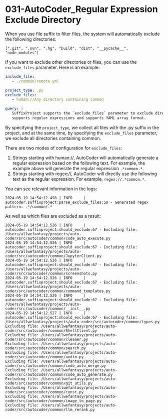 # 031-AutoCoder_Regular Expression Exclude Directory

When you use file suffix to filter files, the system will automatically exclude the following directories:

```
[".git", ".svn", ".hg", "build", "dist", "__pycache__", "node_modules"]
```

If you want to exclude other directories or files, you can use the `exclude_files` parameter. Here is an example:

```yaml
include_file: 
   - ./common/remote.yml

project_type: .py
exclude_files:      
   - human://Any directory containing common

query: |   
   SuffixProject supports the `exclude_files` parameter to exclude directories that do not need to be processed. The `exclude_files` parameter
   supports regular expressions and supports YAML array format.
```

By specifying the `project_type`, we collect all files with the .py suffix in the project, and at the same time, by specifying the `exclude_files` parameter, we exclude all directories containing common.

There are two modes of configuration for `exclude_files`:

1. Strings starting with human://, AutoCoder will automatically generate a regular expression based on the following text. For example, the example above will generate the regular expression `.*common.*`.
2. Strings starting with regex://, AutoCoder will directly use the following text as the regular expression. For example, `regex://.*common.*`.

You can see relevant information in the logs:

```
2024-05-19 14:54:12.498 | INFO     | autocoder.suffixproject:parse_exclude_files:58 - Generated regex pattern: .*/common/.*
```

As well as which files are excluded as a result:

```
2024-05-19 14:54:12.526 | INFO     | autocoder.suffixproject:should_exclude:67 - Excluding file: /Users/allwefantasy/projects/auto-coder/src/autocoder/common/code_auto_execute.py
2024-05-19 14:54:12.526 | INFO     | autocoder.suffixproject:should_exclude:67 - Excluding file: /Users/allwefantasy/projects/auto-coder/src/autocoder/common/JupyterClient.py
2024-05-19 14:54:12.526 | INFO     | autocoder.suffixproject:should_exclude:67 - Excluding file: /Users/allwefantasy/projects/auto-coder/src/autocoder/common/screenshots.py
2024-05-19 14:54:12.526 | INFO     | autocoder.suffixproject:should_exclude:67 - Excluding file: /Users/allwefantasy/projects/auto-coder/src/autocoder/common/command_templates.py
2024-05-19 14:54:12.526 | INFO     | autocoder.suffixproject:should_exclude:67 - Excluding file: /Users/allwefantasy/projects/auto-coder/src/autocoder/common/__init__.py
2024-05-19 14:54:12.527 | INFO     | autocoder.suffixproject:should_exclude:67 - Excluding file: /Users/allwefantasy/projects/auto-coder/src/autocoder/common/types.py     Excluding file: /Users/allwefantasy/projects/auto-coder/src/autocoder/common/ShellClient.py
Excluding file: /Users/allwefantasy/projects/auto-coder/src/autocoder/common/cleaner.py
Excluding file: /Users/allwefantasy/projects/auto-coder/src/autocoder/common/search.py
Excluding file: /Users/allwefantasy/projects/auto-coder/src/autocoder/common/audio.py
Excluding file: /Users/allwefantasy/projects/auto-coder/src/autocoder/common/code_auto_merge.py
Excluding file: /Users/allwefantasy/projects/auto-coder/src/autocoder/common/code_auto_generate.py
Excluding file: /Users/allwefantasy/projects/auto-coder/src/autocoder/common/git_utils.py
Excluding file: /Users/allwefantasy/projects/auto-coder/src/autocoder/common/const.py
Excluding file: /Users/allwefantasy/projects/auto-coder/src/autocoder/common/image_to_page.py
Excluding file: /Users/allwefantasy/projects/auto-coder/src/autocoder/common/llm_rerank.py